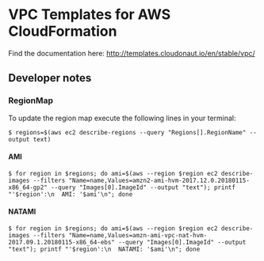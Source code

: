 # VPC Templates for AWS CloudFormation

Find the documentation here: http://templates.cloudonaut.io/en/stable/vpc/

## Developer notes

### RegionMap
To update the region map execute the following lines in your terminal:

```
$ regions=$(aws ec2 describe-regions --query "Regions[].RegionName" --output text)
```

#### AMI
```
$ for region in $regions; do ami=$(aws --region $region ec2 describe-images --filters "Name=name,Values=amzn2-ami-hvm-2017.12.0.20180115-x86_64-gp2" --query "Images[0].ImageId" --output "text"); printf "'$region':\n  AMI: '$ami'\n"; done
```

#### NATAMI
```
$ for region in $regions; do ami=$(aws --region $region ec2 describe-images --filters "Name=name,Values=amzn-ami-vpc-nat-hvm-2017.09.1.20180115-x86_64-ebs" --query "Images[0].ImageId" --output "text"); printf "'$region':\n  NATAMI: '$ami'\n"; done
```
